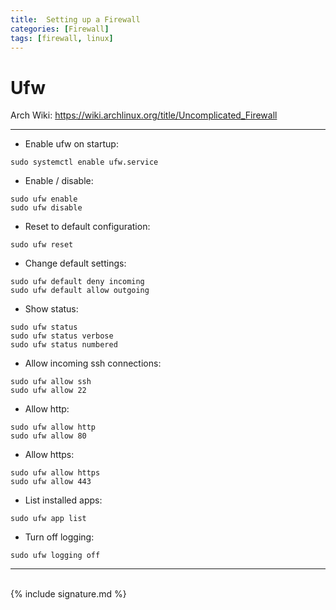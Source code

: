 ```yaml
---
title:  Setting up a Firewall
categories: [Firewall]
tags: [firewall, linux]
---
```


# Ufw

Arch Wiki:
<a href="https://wiki.archlinux.org/title/Uncomplicated_Firewall" target="_blank">https://wiki.archlinux.org/title/Uncomplicated_Firewall</a>

---

- Enable ufw on startup:
```terminal
sudo systemctl enable ufw.service
```

- Enable / disable:
```terminal
sudo ufw enable
sudo ufw disable
```

- Reset to default configuration:
```terminal
sudo ufw reset
```

- Change default settings:
```terminal
sudo ufw default deny incoming
sudo ufw default allow outgoing
```

- Show status:
```terminal
sudo ufw status
sudo ufw status verbose
sudo ufw status numbered
```

- Allow incoming ssh connections:
```terminal
sudo ufw allow ssh
sudo ufw allow 22
```

- Allow http:
```terminal
sudo ufw allow http
sudo ufw allow 80
```

- Allow https:
```terminal
sudo ufw allow https
sudo ufw allow 443
```

- List installed apps:
```terminal
sudo ufw app list
```

- Turn off logging:
```terminal
sudo ufw logging off
```

---
<br>
{% include signature.md %}
